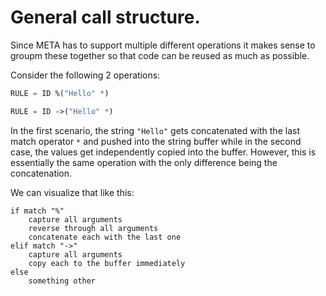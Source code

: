 # General call structure.

Since META has to support multiple different operations it makes sense to groupm these together so that code can be reused as much as possible.

Consider the following 2 operations:

```meta
RULE = ID %("Hello" *)
```

```meta
RULE = ID ->("Hello" *)
```

In the first scenario, the string `"Hello"` gets concatenated with the last match operator `*` and pushed into the string buffer while in the second case, the values get independently copied into the buffer.
However, this is essentially the same operation with the only difference being the concatenation.

We can visualize that like this:

```tefcha
if match "%"
	capture all arguments
	reverse through all arguments
	concatenate each with the last one
elif match "->"
	capture all arguments
	copy each to the buffer immediately
else
	something other
```